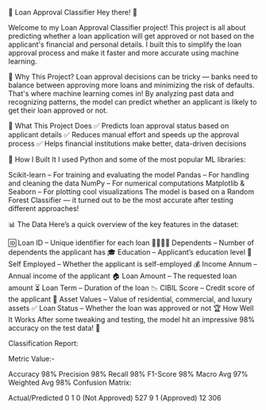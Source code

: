 🏦 Loan Approval Classifier
Hey there! 👋

Welcome to my Loan Approval Classifier project! This project is all about predicting whether a loan application will get approved or not based on the applicant's financial and personal details. I built this to simplify the loan approval process and make it faster and more accurate using machine learning.

🚀 Why This Project?
Loan approval decisions can be tricky — banks need to balance between approving more loans and minimizing the risk of defaults. That's where machine learning comes in! By analyzing past data and recognizing patterns, the model can predict whether an applicant is likely to get their loan approved or not.

🎯 What This Project Does
✅ Predicts loan approval status based on applicant details
✅ Reduces manual effort and speeds up the approval process
✅ Helps financial institutions make better, data-driven decisions

🧠 How I Built It
I used Python and some of the most popular ML libraries:

Scikit-learn – For training and evaluating the model
Pandas – For handling and cleaning the data
NumPy – For numerical computations
Matplotlib & Seaborn – For plotting cool visualizations
The model is based on a Random Forest Classifier — it turned out to be the most accurate after testing different approaches!

📊 The Data
Here’s a quick overview of the key features in the dataset:

🆔 Loan ID – Unique identifier for each loan
👨‍👩‍👧‍👦 Dependents – Number of dependents the applicant has
🎓 Education – Applicant’s education level
💼 Self Employed – Whether the applicant is self-employed
💰 Income Annum – Annual income of the applicant
🏠 Loan Amount – The requested loan amount
⏳ Loan Term – Duration of the loan
📉 CIBIL Score – Credit score of the applicant
🏡 Asset Values – Value of residential, commercial, and luxury assets
✅ Loan Status – Whether the loan was approved or not
🏆 How Well It Works
After some tweaking and testing, the model hit an impressive 98% accuracy on the test data! 🎯

Classification Report:

Metric	Value:-

Accuracy	98%
Precision	98%
Recall	98%
F1-Score	98%
Macro Avg	97%
Weighted Avg	98%
Confusion Matrix:

Actual/Predicted	0	1
0 (Not Approved)	527	9
1 (Approved)	12	306
